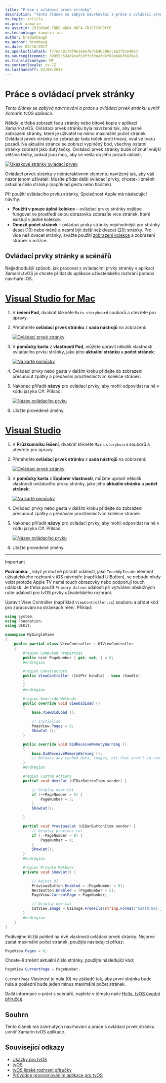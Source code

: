 ```yaml
---
title: "Práce s ovládací prvek stránky"
description: "Tento článek se zabývá navrhování a práce s ovládací prvek stránku uvnitř Xamarin.tvOS aplikace."
ms.topic: article
ms.prod: xamarin
ms.assetid: 19198D46-7BBE-4D04-9BFA-7D1C5C9F9FC6
ms.technology: xamarin-ios
author: bradumbaugh
ms.author: brumbaug
ms.date: 03/16/2017
ms.openlocfilehash: f77eac8179f9e368e767bb4b586ccaa3f93e40a3
ms.sourcegitcommit: 30055c534d9caf5dffcfdeafd6f08e666fb870a8
ms.translationtype: MT
ms.contentlocale: cs-CZ
ms.lasthandoff: 03/09/2018
---
```

# <a name="working-with-page-control"></a>Práce s ovládací prvek stránky

_Tento článek se zabývá navrhování a práce s ovládací prvek stránku uvnitř Xamarin.tvOS aplikace._

Někdy je třeba zobrazit řadu stránky nebo bitové kopie v aplikaci Xamarin.tvOS. Ovládací prvek stránku byla navržená tak, aby jasně zobrazení stránky, které je uživatel na mimo maximální počet stránek. Ovládací prvek stránky se zobrazuje řada teček proti tmavý, oval ve tvaru pozadí. Na aktuální stránce se zobrazí vyplněný bod, všechny ostatní stránky zobrazit jako dutý tečky. Ovládací prvek stránky bude oříznutí vnější většina tečky, pokud jsou moc, aby se vešla do jeho pozadí oblasti.

[![](page-controls-images/page01.png "Ukázkové stránky ovládací prvek")](page-controls-images/page01.png#lightbox)

Ovládací prvek stránku v neinteraktivním elementu navržený tak, aby váš názor jenom uživateli. Musíte přidat další ovládací prvky, chcete-li změnit aktuální číslo stránky (například gesta nebo tlačítek).

Při použití ovládacího prvku stránky, Společnost Apple má následující návrhy:

- **Použití v pouze úplná kolekce** – ovládací prvky stránky nejlépe fungovat ve prostředí celou obrazovku zobrazíte více stránek, které existují v jedné kolekce.
- **Omezit počet stránek** – ovládací prvky stránky nejvhodnější pro stránky deset (10) nebo méně a nesmí být delší než dvacet (20) stránky. Pro více než dvacet stránky, zvažte použití [zobrazení kolekce](~/ios/tvos/user-interface/collection-views.md) a zobrazení stránek v mřížce.

<a name="Page-Controls-and-Storyboards" />

## <a name="page-controls-and-storyboards"></a>Ovládací prvky stránky a scénářů

Nejjednodušší způsob, jak pracovat s ovládacími prvky stránky v aplikaci Xamarin.tvOS je chcete přidat do aplikace uživatelského rozhraní pomocí návrháře iOS.

# <a name="visual-studio-for-mactabvsmac"></a>[Visual Studio for Mac](#tab/vsmac)

    
1. V **řešení Pad**, dvakrát klikněte `Main.storyboard` souborů a otevřete pro úpravy.
1. Přetáhněte **ovládací prvek stránku** z **sada nástrojů** na zobrazení: 

    [![](page-controls-images/page02.png "Ovládací prvek stránky")](page-controls-images/page02.png#lightbox)
1. V **pomůcky karta** z **vlastnosti Pad**, můžete upravit několik vlastností ovládacího prvku stránky, jako jeho **aktuální stránku** a **počet stránek**: 

    [![](page-controls-images/page03.png "Na kartě pomůcky")](page-controls-images/page03.png#lightbox)
1. Ovládací prvky nebo gesta v dalším kroku přidejte do zobrazení přesunout zpátky a předávání prostřednictvím kolekce stránek.
1. Nakonec přiřadit **názvy** pro ovládací prvky, aby mohli odpovídat na ně v kódu jazyka C#. Příklad: 

    [![](page-controls-images/page04.png "Název ovládacího prvku")](page-controls-images/page04.png#lightbox)
1. Uložte provedené změny.
    

# <a name="visual-studiotabvswin"></a>[Visual Studio](#tab/vswin)

    
1. V **Průzkumníku řešení**, dvakrát klikněte `Main.storyboard` souborů a otevřete pro úpravy.
1. Přetáhněte **ovládací prvek stránku** z **sada nástrojů** na zobrazení: 

    [![](page-controls-images/page02-vs.png "Ovládací prvek stránky")](page-controls-images/page02-vs.png#lightbox)
1. V **pomůcky karta** z **Explorer vlastnosti**, můžete upravit několik vlastností ovládacího prvku stránky, jako jeho **aktuální stránku** a **počet stránek**: 

    [![](page-controls-images/page03-vs.png "Na kartě pomůcky")](page-controls-images/page03-vs.png#lightbox)
1. Ovládací prvky nebo gesta v dalším kroku přidejte do zobrazení přesunout zpátky a předávání prostřednictvím kolekce stránek.
1. Nakonec přiřadit **názvy** pro ovládací prvky, aby mohli odpovídat na ně v kódu jazyka C#. Příklad: 

    [![](page-controls-images/page04-vs.png "Název ovládacího prvku")](page-controls-images/page04-vs.png#lightbox)
1. Uložte provedené změny.
    

-----

> [!IMPORTANT]
> **Poznámka:** , když je možné přiřadit události, jako `TouchUpInside` element uživatelského rozhraní v iOS návrháře (například UIButton), se nebude nikdy volat protože Apple TV nemá touch obrazovky nebo podporují touch události. Je třeba použít `Primary Action` události při vytváření obslužných rutin událostí pro tvOS prvky uživatelského rozhraní.




Upravit View Controller (například `ViewController.cs`) souboru a přidat kód pro zpracování na stránkách mění. Příklad:

```csharp
using System;
using Foundation;
using UIKit;

namespace MySingleView
{
    public partial class ViewController : UIViewController
    {
        #region Computed Properties
        public nint PageNumber { get; set; } = 0;
        #endregion

        #region Constructors
        public ViewController (IntPtr handle) : base (handle)
        {
        }
        #endregion

        #region Override Methods
        public override void ViewDidLoad ()
        {
            base.ViewDidLoad ();

            // Initialize
            PageView.Pages = 6;
            ShowCat ();
        }

        public override void DidReceiveMemoryWarning ()
        {
            base.DidReceiveMemoryWarning ();
            // Release any cached data, images, etc that aren't in use.
        }
        #endregion

        #region Custom Actions
        partial void NextCat (UIBarButtonItem sender) {

            // Display next Cat
            if (++PageNumber > 5) {
                PageNumber = 5;
            }
            ShowCat();

        }

        partial void PreviousCat (UIBarButtonItem sender) {
            // Display previous cat
            if (--PageNumber < 0) {
                PageNumber = 0;
            }
            ShowCat();
        }
        #endregion

        #region Private Methods
        private void ShowCat() {

            // Adjust UI
            PreviousButton.Enabled = (PageNumber > 0);
            NextButton.Enabled = (PageNumber < 5);
            PageView.CurrentPage = PageNumber;

            // Display new cat
            CatView.Image = UIImage.FromFile(string.Format("Cat{0:00}.jpg",PageNumber+1));
        }
        #endregion
    }
}
```

Podívejme bližší pohled na dvě vlastnosti ovládací prvek stránky. Nejprve zadat maximální počet stránek, použijte následující příkaz:

```csharp
PageView.Pages = 6;
```

Chcete-li změnit aktuální číslo stránky, použijte následující kód:

```csharp
PageView.CurrentPage = PageNumber;
```

`CurrentPage` Vlastnost je nula (0) na základě tak, aby první stránka bude nula a poslední bude jeden minus maximální počet stránek.

Další informace o práci s scénářů, najdete v tématu naše [Hello, tvOS úvodní příručce](~/ios/tvos/get-started/hello-tvos.md). 

<a name="Summary" />

## <a name="summary"></a>Souhrn

Tento článek má zahrnutých navrhování a práce s ovládací prvek stránku uvnitř Xamarin.tvOS aplikace.



## <a name="related-links"></a>Související odkazy

- [Ukázky pro tvOS](https://developer.xamarin.com/samples/tvos/all/)
- [tvOS](https://developer.apple.com/tvos/)
- [tvOS lidské rozhraní příručky](https://developer.apple.com/tvos/human-interface-guidelines/)
- [Průvodce programováním aplikace pro tvOS](https://developer.apple.com/library/prerelease/tvos/documentation/General/Conceptual/AppleTV_PG/)
